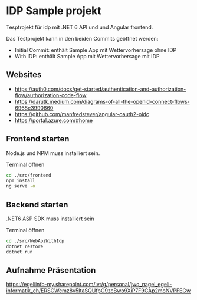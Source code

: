 # IDP Sample projekt

Tesptrojekt für idp mit .NET 6 API und und Angular frontend. 

Das Testprojekt kann in den beiden Commits geöffnet werden:
* Initial Commit: enthält Sample App mit Wettervorhersage ohne IDP
* With IDP: enthält Sample App mit Wettervorhersage mit IDP


## Websites

* https://auth0.com/docs/get-started/authentication-and-authorization-flow/authorization-code-flow
* https://darutk.medium.com/diagrams-of-all-the-openid-connect-flows-6968e3990660
* https://github.com/manfredsteyer/angular-oauth2-oidc
* https://portal.azure.com/#home

## Frontend starten

Node.js und NPM muss installiert sein.

Terminal öffnen

```bash
cd ./src/frontend
npm install
ng serve -o
```

## Backend starten

.NET6 ASP SDK muss installiert sein

Terminal öffnen

```bash
cd ./src/WebApiWithIdp 
dotnet restore
dotnet run
```

## Aufnahme Präsentation

https://egeliinfo-my.sharepoint.com/:v:/g/personal/jwo_nagel_egeli-informatik_ch/ERSCWcmz8v5ItaSQUfpG9zcBwo9XiP7F9CAp2moNVPFEGw

